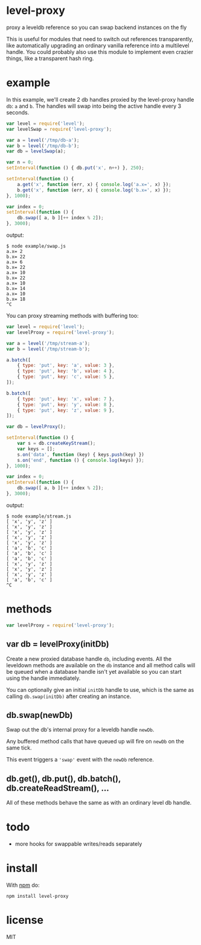 # level-proxy

proxy a leveldb reference so you can swap backend instances on the fly

This is useful for modules that need to switch out references transparently,
like automatically upgrading an ordinary vanilla reference into a multilevel
handle. You could probably also use this module to implement even crazier
things, like a transparent hash ring.

# example

In this example, we'll create 2 db handles proxied by the level-proxy handle
`db`: `a` and `b`. The handles will swap into being the active handle every 3
seconds.

``` js
var level = require('level');
var levelSwap = require('level-proxy');

var a = level('/tmp/db-a');
var b = level('/tmp/db-b');
var db = levelSwap(a);

var n = 0;
setInterval(function () { db.put('x', n++) }, 250);

setInterval(function () {
    a.get('x', function (err, x) { console.log('a.x=', x) });
    b.get('x', function (err, x) { console.log('b.x=', x) });
}, 1000);

var index = 0;
setInterval(function () {
    db.swap([ a, b ][++ index % 2]);
}, 3000);
```

output:

```
$ node example/swap.js
a.x= 2
b.x= 22
a.x= 6
b.x= 22
a.x= 10
b.x= 22
a.x= 10
b.x= 14
a.x= 10
b.x= 18
^C
```

You can proxy streaming methods with buffering too:

``` js
var level = require('level');
var levelProxy = require('level-proxy');

var a = level('/tmp/stream-a');
var b = level('/tmp/stream-b');

a.batch([
    { type: 'put', key: 'a', value: 3 },
    { type: 'put', key: 'b', value: 4 },
    { type: 'put', key: 'c', value: 5 },
]);

b.batch([
    { type: 'put', key: 'x', value: 7 },
    { type: 'put', key: 'y', value: 8 },
    { type: 'put', key: 'z', value: 9 },
]);

var db = levelProxy();

setInterval(function () {
    var s = db.createKeyStream();
    var keys = [];
    s.on('data', function (key) { keys.push(key) })
    s.on('end', function () { console.log(keys) });
}, 1000);

var index = 0;
setInterval(function () {
    db.swap([ a, b ][++ index % 2]);
}, 3000);
```

output:

```
$ node example/stream.js
[ 'x', 'y', 'z' ]
[ 'x', 'y', 'z' ]
[ 'x', 'y', 'z' ]
[ 'x', 'y', 'z' ]
[ 'x', 'y', 'z' ]
[ 'a', 'b', 'c' ]
[ 'a', 'b', 'c' ]
[ 'a', 'b', 'c' ]
[ 'x', 'y', 'z' ]
[ 'x', 'y', 'z' ]
[ 'x', 'y', 'z' ]
[ 'a', 'b', 'c' ]
^C
```

# methods

``` js
var levelProxy = require('level-proxy');
```

## var db = levelProxy(initDb)

Create a new proxied database handle `db`, including events. All the leveldown
methods are available on the `db` instance and all method calls will be queued
when a database handle isn't yet available so you can start using the handle
immediately.

You can optionally give an initial `initDb` handle to use, which is the same as
calling `db.swap(initDb)` after creating an instance.

## db.swap(newDb)

Swap out the db's internal proxy for a leveldb handle `newDb`.

Any buffered method calls that have queued up will fire on `newDb` on the same
tick.

This event triggers a `'swap'` event with the `newDb` reference.

## db.get(), db.put(), db.batch(), db.createReadStream(), ...

All of these methods behave the same as with an ordinary level db handle.

# todo

* more hooks for swappable writes/reads separately

# install

With [npm](https://npmjs.org) do:

```
npm install level-proxy
```

# license

MIT
